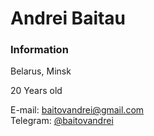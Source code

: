 # Andrei Baitau

### Information

Belarus, Minsk

20 Years old

E-mail: baitovandrei@gmail.com 
<br/>
Telegram: [@baitovandrei](t.me/baitovandrei)
